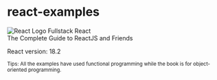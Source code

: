 # react-examples
<img src="https://www.vectorlogo.zone/logos/reactjs/reactjs-ar21.svg" alt="React Logo"/>
Fullstack React <br/>
The Complete Guide to ReactJS and Friends

React version: 18.2

<small>Tips: All the examples have used functional programming while the book is for object-oriented programming.</small>
